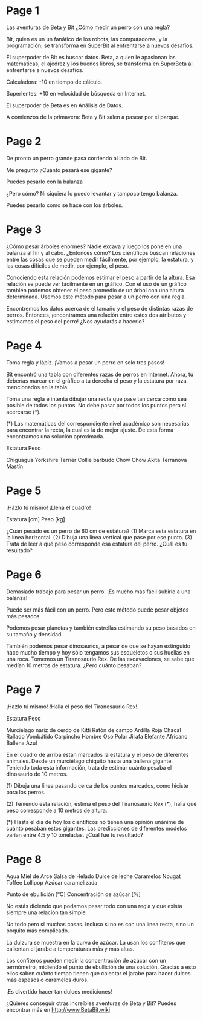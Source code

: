 # Page 1

Las aventuras de Beta y Bit
¿Cómo medir un perro con una regla?

Bit, quien es un un fanático de los robots, las computadoras, y la programación, se transforma en SuperBit al enfrentarse a nuevos desafíos.


El superpoder de Bit es buscar datos.
Beta, a quien le apasionan las matemáticas, el ajedrez y los buenos libros, se transforma en SuperBeta al enfrentarse a nuevos desafíos.

Calculadora: -10 en tiempo de cálculo.

Superlentes: +10 en velocidad de búsqueda en Internet.

El superpoder de Beta es en Análisis de Datos.

A comienzos de la primavera: Beta y Bit salen a pasear por el parque.

# Page 2


De pronto un perro grande pasa corriendo al lado de Bit.

Me pregunto ¿Cuánto pesará ese gigante?

Puedes pesarlo con la balanza

¿Pero cómo? Ni siquiera lo puedo levantar y tampoco tengo balanza.

Puedes pesarlo como se hace con los árboles.

# Page 3


¿Cómo pesar árboles enormes? Nadie excava y luego los pone en una balanza al fin y al cabo. ¿Entonces cómo? Los científicos buscan relaciones entre las cosas que se pueden medir fácilmente, por ejemplo, la estatura, y las cosas difíciles de medir, por ejemplo, el peso.

Conociendo esta relación podemos estimar el peso a partir de la altura. Esa relación se puede ver fácilmente en un gráfico. Con el uso de un gráfico también podemos obtener el peso promedio de un árbol con una altura determinada. Usemos este método para pesar a un perro con una regla.


Encontremos los datos acerca de el tamaño y el peso de distintas razas de perros. Entonces, ¡encontramos una relación entre estos dos atributos y estimamos el peso del perro! ¿Nos ayudarás a hacerlo?




# Page 4


Toma regla y lápiz. ¡Vamos a pesar un perro en solo tres pasos!

Bit encontró una tabla con diferentes razas de perros en Internet. Ahora, tú deberías marcar en el gráfico a tu derecha el peso y la estatura por raza, mencionados en la tabla.

Toma una regla e intenta dibujar una recta que pase tan cerca como sea posible de todos los puntos. No debe pasar por todos los puntos pero sí acercarse (*).

(*) Las matemáticas del correspondiente nivel académico son necesarias para encontrar la recta, la cual es la de mejor ajuste. De esta forma encontramos una solución aproximada.


Estatura Peso

Chiguagua
Yorkshire
Terrier
Collie barbudo
Chow Chow
Akita
Terranova
Mastín

# Page 5

¡Házlo tú mismo! ¡Llena el cuadro!

Estatura [cm]
Peso [kg]

¿Cuán pesado es un perro de 60 cm de estatura? (1) Marca esta estatura en la línea horizontal. (2) Dibuja una línea vertical que pase por ese punto. (3) Trata de leer a qué peso corresponde esa estatura del perro. ¿Cuál es tu resultado?

# Page 6

Demasiado trabajo para pesar un perro. ¡Es mucho más fácil subirlo a una balanza!

Puede ser más fácil con un perro. Pero este método puede pesar objetos más pesados.

Podemos pesar planetas y también estrellas estimando su peso basados en su tamaño y densidad.

También podemos pesar dinosaurios, a pesar de que se hayan extinguido hace mucho tiempo y hoy sólo tengamos sus esqueletos o sus huellas en una roca. Tomemos un Tiranosaurio Rex. De las excavaciones, se sabe que medían 10 metros de estatura. ¿Pero cuánto pesaban?


# Page 7

¡Hazlo tú mismo! !Halla el peso del Tiranosaurio Rex!

Estatura
Peso

Murciélago nariz de cerdo de Kitti
Ratón de campo
Ardilla Roja
Chacal Rallado
Vombátido
Carpincho
Hombre
Oso Polar
Jirafa
Elefante Africano
Ballena Azul

En el cuadro de arriba están marcados la estatura y el peso de diferentes animales. Desde un murciélago chiquito hasta una ballena gigante. Teniendo toda esta información, trata de estimar cuánto pesaba el dinosaurio de 10 metros.

(1) Dibuja una línea pasando cerca de los puntos marcados, como hiciste para los perros.

(2) Teniendo esta relación, estima el peso del Tiranosaurio Rex (*), halla qué peso corresponde a 10 metros de altura.

(*) Hasta el día de hoy los científicos no tienen una opinión unánime de cuánto pesaban estos gigantes. Las predicciones de diferentes modelos varían entre 4.5 y 10 toneladas. ¿Cuál fue tu resultado?


# Page 8

Agua
Miel de Arce
Salsa de Helado
Dulce de leche
Caramelos
Nougat
Toffee
Lollipop
Azúcar caramelizada


Punto de ebullición [°C]
Concentración de azúcar [%]

No estás diciendo que podamos pesar todo con una regla y que exista siempre una relación tan simple.

No todo pero sí muchas cosas. Incluso si no es con una línea recta, sino un poquito más complicado.

La dulzura se muestra en la curva de azúcar. La usan los confiteros que calientan el jarabe a temperaturas más y más altas.

Los confiteros pueden medir la concentración de azúcar con un termómetro, midiendo el punto de ebullición de una solución.  Gracias a ésto ellos saben cuánto tiempo tienen que calentar el jarabe para hacer dulces más espesos o caramelos duros.

¡Es divertido hacer tan dulces mediciones!

¿Quieres conseguir otras increíbles aventuras de Beta y Bit? Puedes encontrar más en http://www.BetaBit.wiki
